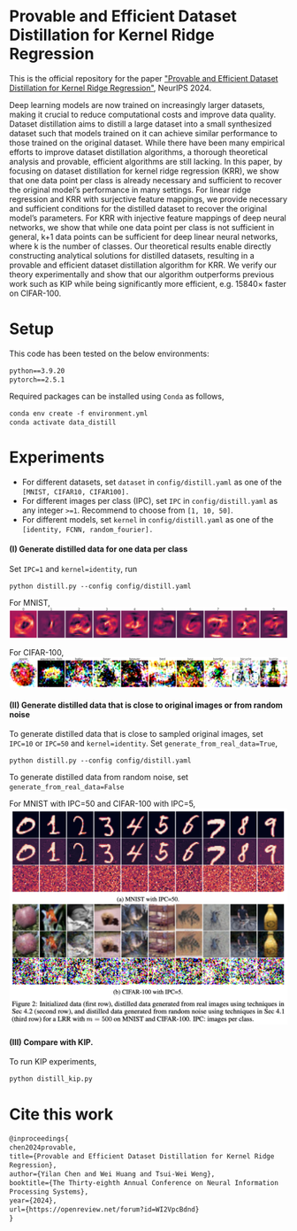 # Provable and Efficient Dataset Distillation for Kernel Ridge Regression
This is the official repository for the paper ["Provable and Efficient Dataset Distillation for Kernel Ridge Regression"](https://openreview.net/pdf?id=WI2VpcBdnd), NeurIPS 2024.

Deep learning models are now trained on increasingly larger datasets, making it
crucial to reduce computational costs and improve data quality. Dataset distillation
aims to distill a large dataset into a small synthesized dataset such that models
trained on it can achieve similar performance to those trained on the original
dataset. While there have been many empirical efforts to improve dataset distillation
algorithms, a thorough theoretical analysis and provable, efficient algorithms are
still lacking. In this paper, by focusing on dataset distillation for kernel ridge
regression (KRR), we show that one data point per class is already necessary and
sufficient to recover the original model’s performance in many settings. For linear
ridge regression and KRR with surjective feature mappings, we provide necessary
and sufficient conditions for the distilled dataset to recover the original model’s
parameters. For KRR with injective feature mappings of deep neural networks, we
show that while one data point per class is not sufficient in general, k+1 data points
can be sufficient for deep linear neural networks, where k is the number of classes.
Our theoretical results enable directly constructing analytical solutions for distilled
datasets, resulting in a provable and efficient dataset distillation algorithm for KRR.
We verify our theory experimentally and show that our algorithm outperforms
previous work such as KIP while being significantly more efficient, e.g. 15840×
faster on CIFAR-100.

# Setup
This code has been tested on the below environments:
```
python==3.9.20
pytorch==2.5.1
```
Required packages can be installed using `Conda` as follows,
```
conda env create -f environment.yml
conda activate data_distill
```




# Experiments

- For different datasets, set `dataset` in `config/distill.yaml` as one of the `[MNIST, CIFAR10, CIFAR100].`
- For different images per class (IPC), set `IPC` in `config/distill.yaml` as any integer `>=1`. Recommend to choose from `[1, 10, 50]`.
- For different models, set `kernel` in `config/distill.yaml` as one of the `[identity, FCNN, random_fourier].`
#### (I) Generate distilled data for one data per class

Set `IPC=1` and `kernel=identity`, run

```
python distill.py --config config/distill.yaml
```

For MNIST, 
![mnist](figs/MNIST_linear_IPC1.png)
 
For CIFAR-100,
![CIFAR-100](figs/CIFAR100_linear_IPC1.png)



#### (II) Generate distilled data that is close to original images or from random noise  
To generate distilled data that is close to sampled original images, 
set `IPC=10` or `IPC=50` and `kernel=identity`.
Set `generate_from_real_data=True`,

```
python distill.py --config config/distill.yaml
```

To generate distilled data from random noise, 
set `generate_from_real_data=False`


For MNIST with IPC=50 and CIFAR-100 with IPC=5,
![mnist](figs/mnist_cifar100.png)

#### (III) Compare with KIP.
To run KIP experiments,
```
python distill_kip.py
```


# Cite this work
```
@inproceedings{
chen2024provable,
title={Provable and Efficient Dataset Distillation for Kernel Ridge Regression},
author={Yilan Chen and Wei Huang and Tsui-Wei Weng},
booktitle={The Thirty-eighth Annual Conference on Neural Information Processing Systems},
year={2024},
url={https://openreview.net/forum?id=WI2VpcBdnd}
}
```